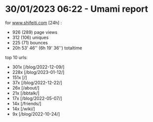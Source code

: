 # 30/01/2023 06:22 - Umami report
for www.shifeiti.com [24h] :

 - 926 (289) page views
 - 312 (106) uniques
 - 225 (71) bounces
 - 20h 53' 46'' (6h 19' 36'') totaltime


top 10 urls:
 - 301x [/blog/2022-12-09/]
 - 228x [/blog/2023-01-12/]
 - 151x [/]
 - 37x [/blog/2022-12-22/]
 - 26x [/about/]
 - 21x [/bbtalk/]
 - 17x [/blog/2022-05-07/]
 - 14x [/friends/]
 - 14x [/wiki/]
 - 9x [/blog/2022-10-24/]


